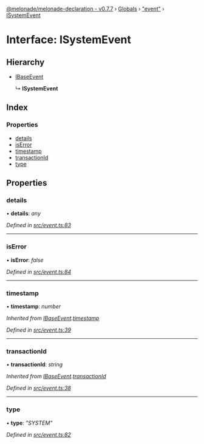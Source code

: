 [@melonade/melonade-declaration - v0.7.7](../README.md) › [Globals](../globals.md) › ["event"](../modules/_event_.md) › [ISystemEvent](_event_.isystemevent.md)

# Interface: ISystemEvent

## Hierarchy

* [IBaseEvent](_event_.ibaseevent.md)

  ↳ **ISystemEvent**

## Index

### Properties

* [details](_event_.isystemevent.md#details)
* [isError](_event_.isystemevent.md#iserror)
* [timestamp](_event_.isystemevent.md#timestamp)
* [transactionId](_event_.isystemevent.md#transactionid)
* [type](_event_.isystemevent.md#type)

## Properties

###  details

• **details**: *any*

*Defined in [src/event.ts:83](https://github.com/devit-tel/melonade-declaration/blob/4a3ce57/src/event.ts#L83)*

___

###  isError

• **isError**: *false*

*Defined in [src/event.ts:84](https://github.com/devit-tel/melonade-declaration/blob/4a3ce57/src/event.ts#L84)*

___

###  timestamp

• **timestamp**: *number*

*Inherited from [IBaseEvent](_event_.ibaseevent.md).[timestamp](_event_.ibaseevent.md#timestamp)*

*Defined in [src/event.ts:39](https://github.com/devit-tel/melonade-declaration/blob/4a3ce57/src/event.ts#L39)*

___

###  transactionId

• **transactionId**: *string*

*Inherited from [IBaseEvent](_event_.ibaseevent.md).[transactionId](_event_.ibaseevent.md#transactionid)*

*Defined in [src/event.ts:38](https://github.com/devit-tel/melonade-declaration/blob/4a3ce57/src/event.ts#L38)*

___

###  type

• **type**: *"SYSTEM"*

*Defined in [src/event.ts:82](https://github.com/devit-tel/melonade-declaration/blob/4a3ce57/src/event.ts#L82)*
